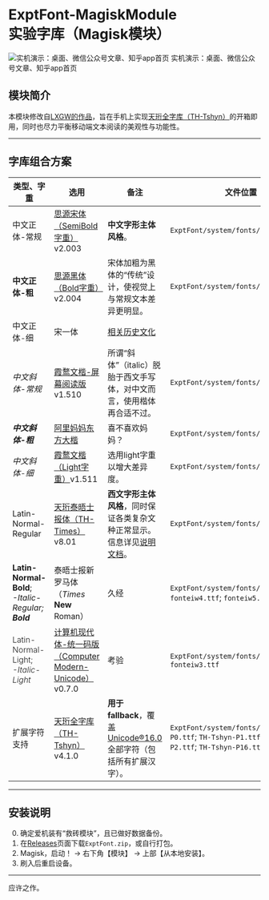 # ExptFont-MagiskModule<br>实验字库（Magisk模块）

![实机演示：桌面、微信公众号文章、知乎app首页](Presentation_1.0.png) 实机演示：桌面、微信公众号文章、知乎app首页

## 模块简介
本模块修改自[LXGW的作品](https://github.com/lxgw/advanced-cjk-font-magisk-module-template)，旨在手机上实现[天珩全字库（TH-Tshyn）](http://cheonhyeong.com/Simplified/download.html)的开箱即用，同时也尽力平衡移动端文本阅读的美观性与功能性。

---

## 字库组合方案
| 类型、字重 | 选用 | 备注 | 文件位置
|-------------------|-----------------------------------|-----------------------------------|-----------------------------------|
| 中文正体-常规 | [思源宋体（SemiBold字重）](https://github.com/notofonts/noto-cjk)v2.003 | **中文字形主体风格**。 | `ExptFont/system/fonts/fontchw4.otf` |
| **中文正体-粗** | [思源黑体（Bold字重）](https://github.com/notofonts/noto-cjk)v2.004 | 宋体加粗为黑体的“传统”设计，使视觉上与常规文本差异更明显。 | `ExptFont/system/fonts/fontchw5.otf` |
| <span style="font-weight: 300;">中文正体-细</span> | 宋一体  | [相关历史文化](http://printinginst.com/newsinfo/2222180.html) |  | `ExptFont/system/fonts/fontchw3.otf` |
| _中文斜体-常规_ | [霞鹜文楷-屏幕阅读版](https://github.com/lxgw/LxgwWenKai-Screen)v1.510  | 所谓“斜体”（italic）脱胎于西文手写体，对中文而言，使用楷体再合适不过。 | `ExptFont/system/fonts/fontciw4.ttf` |
| _**中文斜体-粗**_ | [阿里妈妈东方大楷](https://www.maoken.com/freefonts/17643.html) | 喜不喜欢妈妈？ | `ExptFont/system/fonts/fontciw5.ttf` |
| <span style="font-weight: 300;">_中文斜体-细_</span> | [霞鹜文楷（Light字重）](https://github.com/lxgw/LxgwWenKai)v1.511 | 选用light字重以增大差异度。 | `ExptFont/system/fonts/fontciw3.ttf` |
| Latin-Normal-Regular | [天珩泰晤士报体（TH-Times）](http://cheonhyeong.com/Tools/Times.html)v8.01 | **西文字形主体风格**，同时保证各类复杂文种正常显示。信息详见[说明文档](http://cheonhyeong.com/Tools/Times.html)。 | `ExptFont/system/fonts/fontenw4.ttc` |
| **Latin-Normal-Bold**;<br>_-Italic-Regular; **Bold**_ | 泰晤士报新罗马体（_Times_ **New** Roman） | 久经 | `ExptFont/system/fonts/fontenw5.ttf`; `fonteiw4.ttf`; `fonteiw5.ttf` |
| <span style="font-weight: 300;">Latin-Normal-Light;<br>_-Italic-Light_<span style="font-weight: 300;"> | [计算机现代体-统一码版（Computer Modern-Unicode）](https://ctan.org/pkg/cm-unicode)v0.7.0 | 考验 | `ExptFont/system/fonts/fontenw3.ttf`; `fonteiw3.ttf` |
| 扩展字符支持 | [天珩全字库（TH-Tshyn）](http://cheonhyeong.com/Simplified/download.html)v4.1.0 | **用于fallback**，覆盖[Unicode®16.0](https://www.unicode.org/versions/Unicode16.0.0/)全部字符（包括所有扩展汉字）。 | `ExptFont/system/fonts/TH-Tshyn-P0.ttf`; `TH-Tshyn-P1.ttf`; `TH-Tshyn-P2.ttf`; `TH-Tshyn-P16.ttf` |

---

## 安装说明
0. 确定爱机装有“救砖模块”，且已做好数据备份。
1. 在[Releases](https://github.com/Fisher4124/ExptFont-MagiskModule/releases)页面下载`ExptFont.zip`，或自行打包。
2. Magisk，启动！ → 右下角【模块】 → 上部【从本地安装】。
3. 刷入后重启设备。

---

应许之作。